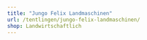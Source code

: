 ```yaml
---
title: "Jungo Felix Landmaschinen"
url: /tentlingen/jungo-felix-landmaschinen/
shop: Landwirtschaftlich
---
```

